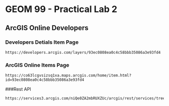 # GEOM 99 - Practical Lab 2

## ArcGIS Online Developers
### Developers Detials Item Page
```
https://developers.arcgis.com/layers/93ec0808ea0c4c58bbb35086a3e93fd4
```
### ArcGIS Online Items Page
```
https://co63lcgvsizsq1xa.maps.arcgis.com/home/item.html?id=93ec0808ea0c4c58bbb35086a3e93fd4
```
###Rest API
```
https://services3.arcgis.com/niQe0ZA2mbRUXZUc/arcgis/rest/services/tree_collection/FeatureServer/0
```
